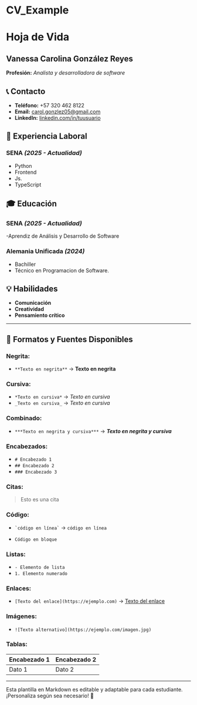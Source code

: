 # CV_Example
# Hoja de Vida

## Vanessa Carolina González Reyes
**Profesión:** _Analista y desarrolladora de software_

## 📞 Contacto
- **Teléfono:** +57 320 462 8122
- **Email:** [carol.gonzlez05@gmail.com](mailto:carol.gonzlez05@gmail.com)
- **LinkedIn:** [linkedin.com/in/tuusuario](https://linkedin.com/in/tuusuario)

## 🏢 Experiencia Laboral
### **SENA** _(2025 - Actualidad)_
- Python
- Frontend
- Js.
- TypeScript

## 🎓 Educación
### **SENA** _(2025 - Actualidad)_
-Aprendiz de Análisis y Desarrollo de Software
### **Alemania Unificada** _(2024)_
- Bachiller
- Técnico en Programacion de Software.

## 💡 Habilidades
- **Comunicación**
- **Creatividad**
- **Pensamiento crítico**

---

## 🎨 Formatos y Fuentes Disponibles

### **Negrita:**
- `**Texto en negrita**` → **Texto en negrita**

### **Cursiva:**
- `*Texto en cursiva*` → *Texto en cursiva*
- `_Texto en cursiva_` → _Texto en cursiva_

### **Combinado:**
- `***Texto en negrita y cursiva***` → ***Texto en negrita y cursiva***

### **Encabezados:**
- `# Encabezado 1`
- `## Encabezado 2`
- `### Encabezado 3`

### **Citas:**
> Esto es una cita

### **Código:**
- `` `código en línea` `` → `código en línea`
- ```
  Código en bloque
  ```

### **Listas:**
- `- Elemento de lista`
- `1. Elemento numerado`

### **Enlaces:**
- `[Texto del enlace](https://ejemplo.com)` → [Texto del enlace](https://ejemplo.com)

### **Imágenes:**
- `![Texto alternativo](https://ejemplo.com/imagen.jpg)`

### **Tablas:**
| Encabezado 1 | Encabezado 2 |
|-------------|-------------|
| Dato 1     | Dato 2      |

---

Esta plantilla en Markdown es editable y adaptable para cada estudiante. ¡Personaliza según sea necesario! 🎯

